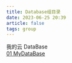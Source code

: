 ```yaml
---
title: Database组目录
date: 2023-06-25 20:39
article: false
tags: group
---
```


我的云 DataBase  
[01 MyDataBase](01%20MyDataBase)
